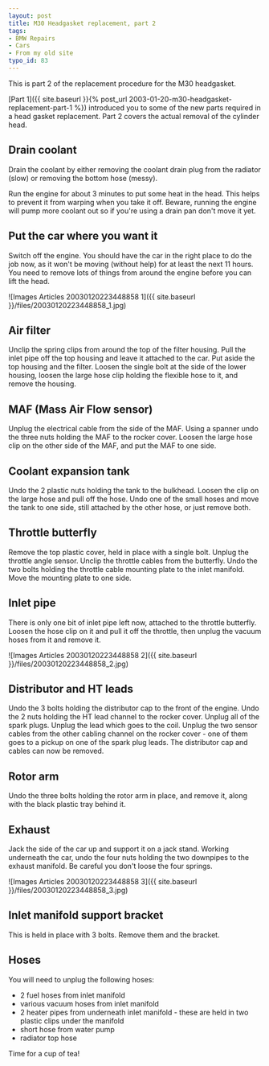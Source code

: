 ```yaml
---
layout: post
title: M30 Headgasket replacement, part 2
tags:
- BMW Repairs
- Cars
- From my old site
typo_id: 83
---
```

This is part 2 of the replacement procedure for the M30 headgasket.
<!-- read more -->
[Part 1]({{ site.baseurl }}{% post_url 2003-01-20-m30-headgasket-replacement-part-1 %}) introduced you to some of the new parts required in a head gasket replacement. Part 2 covers the actual removal of the cylinder head.

## Drain coolant

Drain the coolant by either removing the coolant drain plug from the radiator (slow) or removing the bottom hose (messy).

Run the engine for about 3 minutes to put some heat in the head. This helps to prevent it from warping when you take it off. Beware, running the engine will pump more coolant out so if you're using a drain pan don't move it yet.

## Put the car where you want it

Switch off the engine. You should have the car in the right place to do the job now, as it won't be moving (without help) for at least the next 11 hours.
You need to remove lots of things from around the engine before you can lift the head.

![Images Articles 20030120223448858 1]({{ site.baseurl }}/files/20030120223448858_1.jpg)

## Air filter

Unclip the spring clips from around the top of the filter housing. Pull the inlet pipe off the top housing and leave it attached to the car. Put aside the top housing and the filter. Loosen the single bolt at the side of the lower housing, loosen the large hose clip holding the flexible hose to it, and remove the housing.

## MAF (Mass Air Flow sensor)

Unplug the electrical cable from the side of the MAF. Using a spanner undo the three nuts holding the MAF to the rocker cover. Loosen the large hose clip on the other side of the MAF, and put the MAF to one side.

## Coolant expansion tank
Undo the 2 plastic nuts holding the tank to the bulkhead. Loosen the clip on the large hose and pull off the hose. Undo one of the small hoses and move the tank to one side, still attached by the other hose, or just remove both.

## Throttle butterfly
Remove the top plastic cover, held in place with a single bolt. Unplug the throttle angle sensor. Unclip the throttle cables from the butterfly. Undo the two bolts holding the throttle cable mounting plate to the inlet manifold. Move the mounting plate to one side.

## Inlet pipe
There is only one bit of inlet pipe left now, attached to the throttle butterfly. Loosen the hose clip on it and pull it off the throttle, then unplug the vacuum hoses from it and remove it.

![Images Articles 20030120223448858 2]({{ site.baseurl }}/files/20030120223448858_2.jpg)

## Distributor and HT leads
Undo the 3 bolts holding the distributor cap to the front of the engine. Undo the 2 nuts holding the HT lead channel to the rocker cover. Unplug all of the spark plugs. Unplug the lead which goes to the coil. Unplug the two sensor cables from the other cabling channel on the rocker cover - one of them goes to a pickup on one of the spark plug leads. The distributor cap and cables can now be removed.

## Rotor arm
Undo the three bolts holding the rotor arm in place, and remove it, along with the black plastic tray behind it.

## Exhaust
Jack the side of the car up and support it on a jack stand. Working underneath the car, undo the four nuts holding the two downpipes to the exhaust manifold. Be careful you don't loose the four springs.

![Images Articles 20030120223448858 3]({{ site.baseurl }}/files/20030120223448858_3.jpg)

## Inlet manifold support bracket
This is held in place with 3 bolts. Remove them and the bracket.

## Hoses
You will need to unplug the following hoses:

* 2 fuel hoses from inlet manifold
* various vacuum hoses from inlet manifold
* 2 heater pipes from underneath inlet manifold - these are held in two plastic clips under the manifold
* short hose from water pump
* radiator top hose

Time for a cup of tea!
